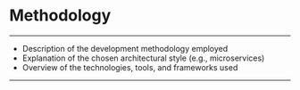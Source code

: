 # Methodology

***

- Description of the development methodology employed
- Explanation of the chosen architectural style (e.g., microservices)
- Overview of the technologies, tools, and frameworks used

***